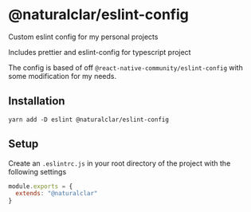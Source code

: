 # @naturalclar/eslint-config

Custom eslint config for my personal projects

Includes prettier and eslint-config for typescript project

The config is based of off `@react-native-community/eslint-config` with some modification for my needs.

## Installation

```
yarn add -D eslint @naturalclar/eslint-config
```

## Setup

Create an `.eslintrc.js` in your root directory of the project with the following settings

```js
module.exports = {
  extends: "@naturalclar"
}
```